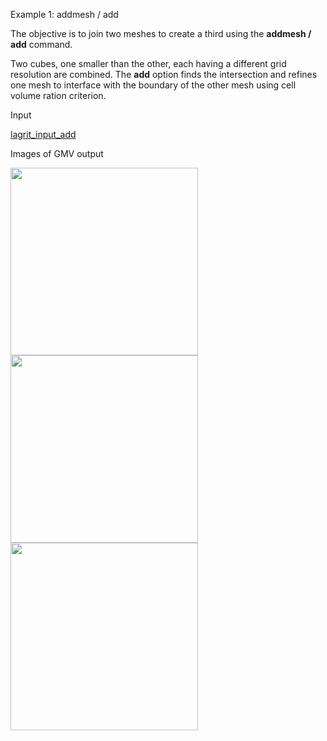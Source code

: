 Example 1: addmesh / add

  The objective is to join two meshes to create a third using the
  **addmesh / add** command.
 
  Two cubes, one smaller than the other, each having a different grid
  resolution are combined. The **add** option finds the intersection
  and refines one mesh to interface with the boundary of the other
  mesh using cell volume ration criterion.
 
  Input

 [lagrit\_input\_add](../lagrit_input_add)

  Images of GMV output
 
<img height="300" width="300" src="/assets/images/addmesh_mesh1.gif">  

<img height="300" width="300" src="/assets/images/addmesh_mesh2.gif">  

<img height="300" width="300" src="/assets/images/addmesh_mesh3.gif">  
